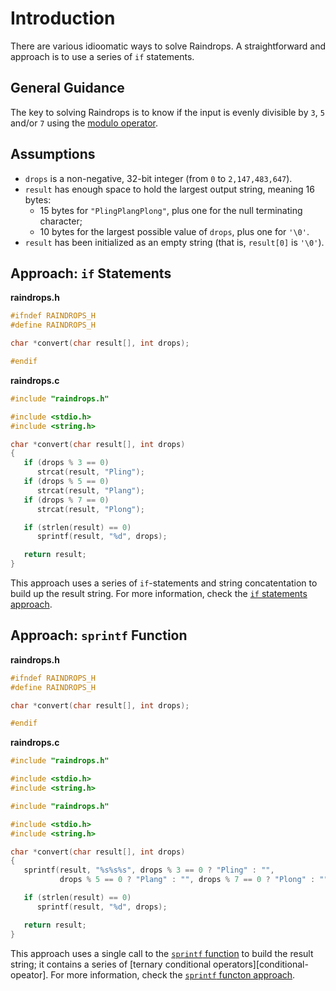 # Introduction

There are various idioomatic ways to solve Raindrops.
A straightforward and approach is to use a series of `if` statements.

## General Guidance

The key to solving Raindrops is to know if the input is evenly divisible by `3`, `5` and/or `7` using the [modulo operator][modulo-operator].

## Assumptions

- `drops` is a non-negative, 32-bit integer (from `0` to `2,147,483,647`).
- `result` has enough space to hold the largest output string, meaning 16 bytes:
  - 15 bytes for `"PlingPlangPlong"`, plus one for the null terminating character;
  - 10 bytes for the largest possible value of `drops`, plus one for `'\0'`.
- `result` has been initialized as an empty string (that is, `result[0]` is `'\0'`).

## Approach: `if` Statements

**raindrops.h**

```c
#ifndef RAINDROPS_H
#define RAINDROPS_H

char *convert(char result[], int drops);

#endif
```

**raindrops.c**

```c
#include "raindrops.h"

#include <stdio.h>
#include <string.h>

char *convert(char result[], int drops)
{
   if (drops % 3 == 0)
      strcat(result, "Pling");
   if (drops % 5 == 0)
      strcat(result, "Plang");
   if (drops % 7 == 0)
      strcat(result, "Plong");

   if (strlen(result) == 0)
      sprintf(result, "%d", drops);

   return result;
}
```

This approach uses a series of `if`-statements and string concatentation to build up the result string.
For more information, check the [`if` statements approach][approach-if-statements].

## Approach: `sprintf` Function

**raindrops.h**

```c
#ifndef RAINDROPS_H
#define RAINDROPS_H

char *convert(char result[], int drops);

#endif
```

**raindrops.c**

```c
#include "raindrops.h"

#include <stdio.h>
#include <string.h>

#include "raindrops.h"

#include <stdio.h>
#include <string.h>

char *convert(char result[], int drops)
{
   sprintf(result, "%s%s%s", drops % 3 == 0 ? "Pling" : "",
           drops % 5 == 0 ? "Plang" : "", drops % 7 == 0 ? "Plong" : "");

   if (strlen(result) == 0)
      sprintf(result, "%d", drops);

   return result;
}
```

This approach uses a single call to the [`sprintf` function][sprintf] to build the result string;
it contains a series of [ternary conditional operators][conditional-opeator].
For more information, check the [`sprintf` functon approach][approach-sprintf].

[modulo-operator]: https://www.geeksforgeeks.org/modulo-operator-in-c-cpp-with-examples/
[conditional-operator]: https://www.geeksforgeeks.org/conditional-or-ternary-operator-in-c/
[sprintf]: https://pubs.opengroup.org/onlinepubs/9699919799/functions/sprintf.html
[approach-if-statements]: https://exercism.org/tracks/c/exercises/raindrops/approaches/if-statements
[approach-sprintf]: https://exercism.org/tracks/c/exercises/raindrops/approaches/sprintf
